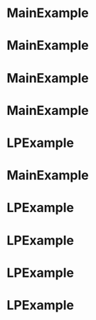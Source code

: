# MainExample
# MainExample
# MainExample
# MainExample
# LPExample
# MainExample
# LPExample
# LPExample
# LPExample
# LPExample
